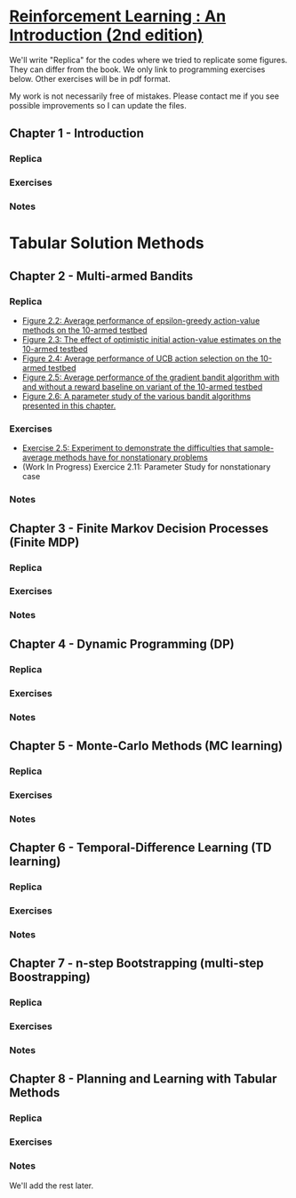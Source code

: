 # [Reinforcement Learning : An Introduction (2nd edition)](http://incompleteideas.net/book/RLbook2020.pdf)

We'll write "Replica" for the codes where we tried to replicate some figures. They can differ from the book. We only link to programming exercises below. Other exercises will be in pdf format.

My work is not necessarily free of mistakes. Please contact me if you see possible improvements so I can update the files.

## Chapter 1 - Introduction

### Replica
### Exercises
### Notes

# Tabular Solution Methods
## Chapter 2 - Multi-armed Bandits

### Replica
* [Figure 2.2: Average performance of epsilon-greedy action-value methods on the 10-armed testbed](https://github.com/Zenchiyu/learning-rl/tree/develop/Intro_RL_Sutton_book/Chap2-Multi-Armed-Bandits/10-armed-testbed#effectiveness-of-greedy-or-epsilon-greedy-action-value-methods)
* [Figure 2.3: The effect of optimistic initial action-value estimates on the 10-armed testbed](https://github.com/Zenchiyu/learning-rl/tree/develop/Intro_RL_Sutton_book/Chap2-Multi-Armed-Bandits/10-armed-testbed#optimistic-initial-values)
* [Figure 2.4: Average performance of UCB action selection on the 10-armed testbed](https://github.com/Zenchiyu/learning-rl/tree/develop/Intro_RL_Sutton_book/Chap2-Multi-Armed-Bandits/10-armed-testbed#upper-confidence-bound)
* [Figure 2.5: Average performance of the gradient bandit algorithm with and without a reward
baseline on variant of the 10-armed testbed](https://github.com/Zenchiyu/learning-rl/blob/develop/Intro_RL_Sutton_book/Chap2-Multi-Armed-Bandits/10-armed-testbed/gradient_bandit.md)
* [Figure 2.6: A parameter study of the various bandit algorithms presented in this chapter.](https://github.com/Zenchiyu/learning-rl/blob/develop/Intro_RL_Sutton_book/Chap2-Multi-Armed-Bandits/10-armed-testbed/parameter_study_stationary.md#parameter-study-for-stationary-case)

### Exercises
* [Exercise 2.5: Experiment to demonstrate the
difficulties that sample-average methods have for nonstationary problems](https://github.com/Zenchiyu/learning-rl/tree/develop/Intro_RL_Sutton_book/Chap2-Multi-Armed-Bandits/non-stationary-testbed#non-stationary-testbed)
* (Work In Progress) Exercice 2.11: Parameter Study for nonstationary case

### Notes

## Chapter 3 - Finite Markov Decision Processes (Finite MDP)
### Replica
### Exercises
### Notes

## Chapter 4 - Dynamic Programming (DP)
### Replica
### Exercises
### Notes

## Chapter 5 - Monte-Carlo Methods (MC learning)
### Replica
### Exercises
### Notes

## Chapter 6 - Temporal-Difference Learning (TD learning)
### Replica
### Exercises
### Notes

## Chapter 7 - n-step Bootstrapping (multi-step Boostrapping)
### Replica
### Exercises
### Notes

## Chapter 8 - Planning and Learning with Tabular Methods
### Replica
### Exercises
### Notes

We'll add the rest later.
